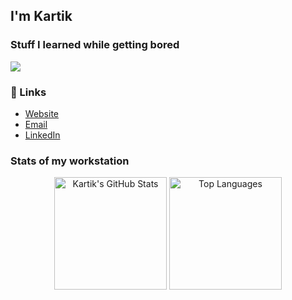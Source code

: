 <h2>
 I'm Kartik
</h2>

### Stuff I learned while getting bored

<img src="https://skillicons.dev/icons?i=js,ts,java,python,react,nextjs,express,nodejs,docker,github,aws,git,postman,vscode,figma,tailwind,mongodb,postgres,prisma" />

### 🔗 Links
- [Website](https://kartik.my)
- [Email](mailto:kartikbhatt.04@gmail.com)
- [LinkedIn](https://www.linkedin.com/in/kartikbhatt04)

### Stats of my workstation
<p align="center">
  <img alt="Kartik's GitHub Stats" src="https://github-readme-stats.vercel.app/api?username=kartik-212004&show_icons=true&hide_border=true&bg_color=00000000&text_color=ffffff&title_color=ffffff&icon_color=ffffff" height="180px" />
  <img alt="Top Languages" src="https://github-readme-stats.vercel.app/api/top-langs/?username=kartik-212004&layout=compact&hide_border=true&bg_color=00000000&text_color=ffffff&title_color=ffffff" height="180px" />
</p>


